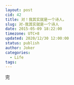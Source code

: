 ```yaml
---
layout: post
cid: 42
title: 对！我其实就是一个诗人。
slug: 对-我其实就是一个诗人
date: 2015-05-09 18:22:00
timezone: UTC+8
updated: 2020/12/30 12:00:00
status: publish
author: Joker
categories: 
  - Life
tags: 
---
```



完